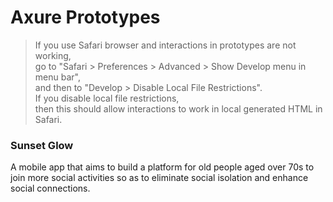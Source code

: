 # Axure Prototypes

> If you use Safari browser and interactions in prototypes are not working,  
> go to "Safari > Preferences > Advanced > Show Develop menu in menu bar",  
> and then to "Develop > Disable Local File Restrictions".  
> If you disable local file restrictions,  
> then this should allow interactions to work in local generated HTML in Safari.

### Sunset Glow
A mobile app that aims to build a platform for old people aged over 70s to join more social activities so as to eliminate social isolation and enhance social connections.

